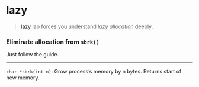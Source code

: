 # lazy

> [lazy](https://pdos.csail.mit.edu/6.S081/2020/labs/lazy.html) lab forces you
> understand *lazy allocation* deeply.

### Eliminate allocation from `sbrk()`

Just follow the guide.

---

`char *sbrk(int n)`: Grow process’s memory by n bytes. Returns start of new memory.

